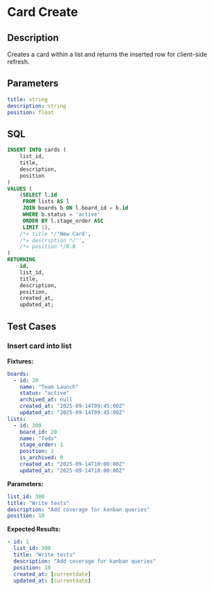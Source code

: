 # Card Create

## Description

Creates a card within a list and returns the inserted row for client-side refresh.

## Parameters

```yaml
title: string
description: string
position: float
```

## SQL

```sql
INSERT INTO cards (
    list_id,
    title,
    description,
    position
)
VALUES (
    (SELECT l.id 
     FROM lists AS l
     JOIN boards b ON l.board_id = b.id
     WHERE b.status = 'active'
     ORDER BY l.stage_order ASC
     LIMIT 1),
    /*= title */'New Card',
    /*= description */'',
    /*= position */0.0
)
RETURNING
    id,
    list_id,
    title,
    description,
    position,
    created_at,
    updated_at;
```

## Test Cases

### Insert card into list

**Fixtures:**
```yaml
boards:
  - id: 20
    name: "Team Launch"
    status: "active"
    archived_at: null
    created_at: "2025-09-14T09:45:00Z"
    updated_at: "2025-09-14T09:45:00Z"
lists:
  - id: 300
    board_id: 20
    name: "Todo"
    stage_order: 1
    position: 1
    is_archived: 0
    created_at: "2025-09-14T10:00:00Z"
    updated_at: "2025-09-14T10:00:00Z"
```

**Parameters:**
```yaml
list_id: 300
title: "Write tests"
description: "Add coverage for kanban queries"
position: 10
```

**Expected Results:**
```yaml
- id: 1
  list_id: 300
  title: "Write tests"
  description: "Add coverage for kanban queries"
  position: 10
  created_at: [currentdate]
  updated_at: [currentdate]
```
